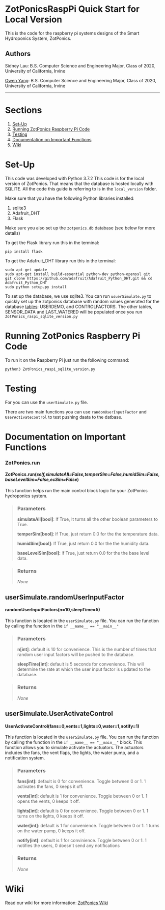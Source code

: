 # ZotPonicsRaspPi Quick Start for Local Version
This is the code for the raspberry pi systems designs of the Smart Hydroponics System, ZotPonics.
## Authors
Sidney Lau: B.S. Computer Science and Engineering Major, Class of 2020, University of California, Irvine

[Owen Yang](https://www.linkedin.com/in/owen-yang-200989138/): B.S. Computer Science and Engineering Major, Class of 2020, University of California, Irvine
*********************
# Sections
1. [Set-Up](#set-up)
2. [Running ZotPonics Raspberry Pi Code](#running-zotponics-raspberry-pi-code)
3. [Testing](#testing)
4. [Documentation on Important Functions](#documentation-on-important-functions)
5. [Wiki](#wiki)



# Set-Up
This code was developed with Python 3.7.2
This code is for the local version of ZotPonics. That means that the database is hosted locally with SQLITE. All the code this guide is referring to is in the `local_version` folder.

Make sure that you have the following Python libraries installed:
1. sqlite3
2. Adafruit_DHT
3. Flask

Make sure you also set up the `zotponics.db` database (see below for more details)

To get the Flask library run this in the terminal:
```
pip install flask
```
To get the Adafruit_DHT library run this in the terminal:
```
sudo apt-get update
sudo apt-get install build-essential python-dev python-openssl git
git clone https://github.com/adafruit/Adafruit_Python_DHT.git && cd Adafruit_Python_DHT
sudo python setup.py install
```

To set up the database, we use sqlite3. You can run `usuerSimulate.py` to quickly set up the zotponics database with random values generated for the database [tables](wiki_content/database_relation.png): USERDEMO, and CONTROLFACTORS. The other tables, SENSOR_DATA and LAST_WATERED will be populated once you run `ZotPonics_raspi_sqlite_version.py`

# Running ZotPonics Raspberry Pi Code
To run it on the Raspberry Pi just run the following command:
```
python3 ZotPonics_raspi_sqlite_version.py
```
# Testing
For you can use the `userSimulate.py` file.

There are two main functions you can use `randomUserInputFactor` and `UserActivateControl` to test pushing daata to the datbase.

# Documentation on Important Functions
### ZotPonics.run
#### ZotPonics.run(*self,simulateAll=False,temperSim=False,humidSim=False,baseLevelSim=False,ecSim=False*)
This function helps run the main control block logic for your ZotPonics hydroponics system.

> ### Parameters
>
> **simulateAll[bool]**: If True, It turns all the other boolean parameters to True.
>
> **temperSim[bool]**: If True, just return 0.0 for the the temperature data.
>
> **humidSim[bool]**: If True, just return 0.0 for the the humidity data.
>
> **baseLevelSim[bool]**: If True, just return 0.0 for the the base level data.

> ### Returns
> *None*

## userSimulate.randomUserInputFactor
#### randomUserInputFactors(n=10,sleepTime=5)
This function is located in the `userSimulate.py` file. You can run the function by calling the function in the `if __name__ == "__main__"`

> ### Parameters
>
> **n[int]**: default is 10 for convenience. This is the number of times that random user input factors will be pushed to the database.
>
> **sleepTime[int]**: default is 5 seconds for convenience. This will determine the rate at which the user input factor is updated to the database.

> ### Returns
> *None*

## userSimulate.UserActivateControl
#### UserActivateControl(fans=0,vents=1,lights=0,water=1,notify=1)
This function is located in the `userSimulate.py` file. You can run the function by calling the function in the `if __name__ == "__main__"` block. This function allows you to simulate activate the actuators. The actuators includes the fans, the vent flaps, the lights, the water pump, and a notification system.

> ### Parameters
>
> **fans[int]**: default is 0 for convenience. Toggle between 0 or 1. 1 activates the fans, 0 keeps it off.
>
> **vents[int]**: default is 1 for convenience. Toggle between 0 or 1. 1 opens the vents, 0 keeps it off.
>
> **lights[int]**: default is 0 for convenience. Toggle between 0 or 1. 1 turns on the lights, 0 keeps it off.
>
> **water[int]**: default is 1 for convenience. Toggle between 0 or 1. 1 turns on the water pump, 0 keeps it off.
>
> **notify[int]**: default is 1 for convinience. Toggle between 0 or 1. 1 notifies the users, 0 doesn't send any notifications

> ### Returns
> *None*

# Wiki
Read our wiki for more information: [ZotPonics Wiki](https://github.com/Senior-Design-ZotPonics/ZotPonicsRaspPi/wiki)
